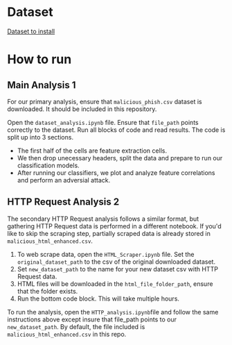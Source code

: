 # Dataset
[Dataset to install](https://www.kaggle.com/datasets/sid321axn/malicious-urls-dataset/code)
# How to run

## Main Analysis 1
For our primary analysis, ensure that `malicious_phish.csv` dataset is downloaded. It should be included in this repository.

 Open the `dataset_analysis.ipynb` file. Ensure that `file_path` points correctly to the dataset. Run all blocks of code and read results. The code is split up into 3 sections.

 - The first half of the cells are feature extraction cells.
 - We then drop unecessary headers, split the data and prepare to run our classification models.
 - After running our classifiers, we plot and analyze feature correlations and perform an adversial attack.

## HTTP Request Analysis 2

The secondary HTTP Request analysis follows a similar format, but gathering HTTP Request data is performed in a different notebook. If you'd like to skip the scraping step, partially scraped data is already stored in `malicious_html_enhanced.csv`.

1. To web scrape data, open the `HTML_Scraper.ipynb` file. Set the `original_dataset_path` to the csv of the original downloaded dataset. 
2. Set `new_dataset_path` to the name for your new dataset csv with HTTP Request data. 
3. HTML files will be downloaded in the `html_file_folder_path`, ensure that the folder exists.
4. Run the bottom code block. This will take multiple hours.

To run the analysis, open the `HTTP_analysis.ipynb`file and follow the same instructions above except insure that file_path points to our `new_dataset_path`. By default, the file included is `malicious_html_enhanced.csv` in this repo.